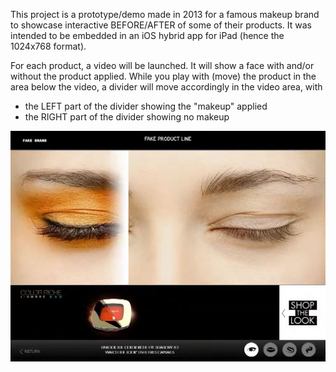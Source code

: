 This project is a prototype/demo made in 2013 for a famous makeup brand to showcase interactive BEFORE/AFTER of some of their products.
It was intended to be embedded in an iOS hybrid app for iPad (hence the 1024x768 format).

For each product, a video will be launched. It will show a face with and/or without the product applied.
While you play with (move) the product in the area below the video, a divider will move accordingly in the video area, with
- the LEFT part of the divider showing the "makeup" applied
- the RIGHT part of the divider showing no makeup

[![Demo video](https://github.com/gudoy/switch-makeup-proto-web-ios/raw/refs/heads/main/screenshot-video-demo-switch-makup.jpg)](https://github.com/gudoy/switch-makeup-proto-web-ios/raw/refs/heads/main/demo-switch-makeup.mp4)